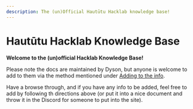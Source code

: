 ```yaml
---
description: The (un)Official Hautūtu Hacklab knowledge base!
---
```

# Hautūtu Hacklab Knowledge Base

**Welcome to the (un)official Hacklab Knowledge Base!**

Please note the docs are maintained by Dyson, but anyone is welcome to add to them via the method mentioned under [Adding to the info](/info/addinginfo).  

Have a browse through, and if you have any info to be added, feel free to add by following th directions above (or put it into a nice document and throw it in the Discord for someone to put into the site).  
